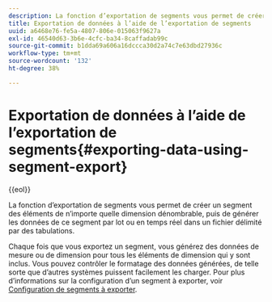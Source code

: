 ```yaml
---
description: La fonction d’exportation de segments vous permet de créer un segment des éléments de n’importe quelle dimension dénombrable, puis de générer les données de ce segment par lot ou en temps réel dans un fichier délimité par des tabulations.
title: Exportation de données à l’aide de l’exportation de segments
uuid: a6468e76-fe5a-4807-806e-015063f9627a
exl-id: 46540d63-3b6e-4cfc-ba34-8caffadab99c
source-git-commit: b1dda69a606a16dccca30d2a74c7e63dbd27936c
workflow-type: tm+mt
source-wordcount: '132'
ht-degree: 38%

---
```


# Exportation de données à l’aide de l’exportation de segments{#exporting-data-using-segment-export}

{{eol}}

La fonction d’exportation de segments vous permet de créer un segment des éléments de n’importe quelle dimension dénombrable, puis de générer les données de ce segment par lot ou en temps réel dans un fichier délimité par des tabulations.

Chaque fois que vous exportez un segment, vous générez des données de mesure ou de dimension pour tous les éléments de dimension qui y sont inclus. Vous pouvez contrôler le formatage des données générées, de telle sorte que d’autres systèmes puissent facilement les charger. Pour plus d’informations sur la configuration d’un segment à exporter, voir [Configuration de segments à exporter](../../../home/c-get-started/c-exp-data-seg-exp/t-config-sgts-expt.md#task-8857f221fa66463990ec9b60db6db372).
